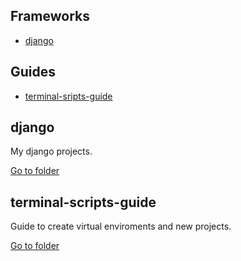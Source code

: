 <!-- START doctoc generated TOC please keep comment here to allow auto update -->
<!-- DON'T EDIT THIS SECTION, INSTEAD RE-RUN doctoc TO UPDATE -->
## Frameworks

- [django](#django)

## Guides

- [terminal-sripts-guide](#terminal-scripts-guide)

<!-- END doctoc generated TOC please keep comment here to allow auto update -->

## django

My django projects.

[Go to folder](https://github.com/guilhermelff/python/tree/main/django)

## terminal-scripts-guide

Guide to create virtual enviroments and new projects.

[Go to folder](https://github.com/guilhermelff/java/tree/main/api-exemplo)
